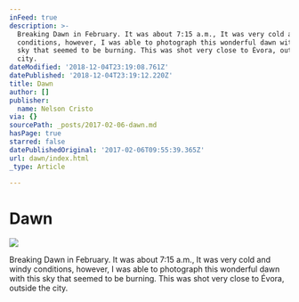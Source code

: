 ```yaml
---
inFeed: true
description: >-
  Breaking Dawn in February. It was about 7:15 a.m., It was very cold and windy
  conditions, however, I was able to photograph this wonderful dawn with this
  sky that seemed to be burning. This was shot very close to Évora, outside the
  city.
dateModified: '2018-12-04T23:19:08.761Z'
datePublished: '2018-12-04T23:19:12.220Z'
title: Dawn
author: []
publisher:
  name: Nelson Cristo
via: {}
sourcePath: _posts/2017-02-06-dawn.md
hasPage: true
starred: false
datePublishedOriginal: '2017-02-06T09:55:39.365Z'
url: dawn/index.html
_type: Article

---
```

# Dawn
![](https://the-grid-user-content.s3-us-west-2.amazonaws.com/b49ae91e-2f22-4e24-aed3-90dd68353b9e.jpg)

Breaking Dawn in February. It was about 7:15 a.m., It was very cold and windy conditions, however, I was able to photograph this wonderful dawn with this sky that seemed to be burning. This was shot very close to Évora, outside the city.